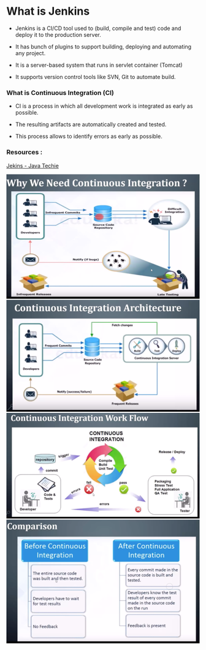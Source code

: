 # What is Jenkins

- Jenkins is a CI/CD tool used to (build, compile and test) code and deploy it to the production server.

- It has bunch of plugins to support building, deploying and automating any project.

- It is a server-based system that runs in servlet container (Tomcat)

- It supports version control tools like SVN, Git to automate build.

### What is Continuous Integration (CI)

- CI is a process in which all development work is integrated as early as possible.

- The resulting artifacts are automatically created and tested.

- This process allows to identify errors as early as possible.

### Resources :

[Jekins - Java Techie](https://youtu.be/1QLMqyFFEzU?si=IR207ynGhIsXyKnw)

![Need of CI](./img/Need4CI.png)
![CI Architecture](./img/CI-Architectuer.png)
![CI Workflow](./img/CI-Workflow.png)
![Comparison](./img/conclusion.png)
